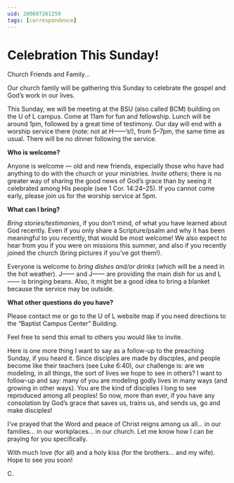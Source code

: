 ```yaml
---
uid: 200607261259
tags: [correspondence]
---
```

  
# Celebration This Sunday!

Church Friends and Family…

Our church family will be gathering this Sunday to celebrate the gospel and God’s work in our lives.

This Sunday, we will be meeting at the BSU (also called BCM) building on the U of L campus. Come at 11am for fun and fellowship. Lunch will be around 1pm, followed by a great time of testimony. Our day will end with a worship service there (note: not at H——’s!), from 5–7pm, the same time as usual. There will be no dinner following the service.

**Who is welcome?**

Anyone is welcome — old and new friends, especially those who have had anything to do with the church or your ministries. *Invite others*; there is no greater way of sharing the good news of God’s grace than by seeing it celebrated among His people (see 1 Cor. 14:24–25). If you cannot come early, please join us for the worship service at 5pm.

**What can I bring?**

*Bring stories/testimonies*, if you don’t mind, of what you have learned about God recently. Even if you only share a Scripture/psalm and why it has been meaningful to you recently, that would be most welcome! We also expect to hear from you if you were on missions this summer, and also if you recently joined the church (bring pictures if you’ve got them!).

Everyone is welcome to *bring dishes and/or drinks* (which will be a need in the hot weather). J—— and J—— are providing the main dish for us and L—— is bringing beans. Also, it might be a good idea to bring a blanket because the service may be outside.

**What other questions do you have?**

Please contact me or go to the U of L website map if you need directions to the “Baptist Campus Center” Building.

Feel free to send this email to others you would like to invite.

Here is one more thing I want to say as a follow-up to the preaching Sunday, if you heard it. Since disciples are made by disciples, and people become like their teachers (see Luke 6:40), our challenge is: are we modeling, in all things, the sort of lives we hope to see in others? I want to follow-up and say: many of you are modeling godly lives in many ways (and growing in other ways). You are the kind of disciples I long to see reproduced among all peoples! So now, more than ever, if you have any consolation by God’s grace that saves us, trains us, and sends us, go and make disciples!

I’ve prayed that the Word and peace of Christ reigns among us all… in our families… in our workplaces… in our church. Let me know how I can be praying for you specifically.

With much love (for all) and a holy kiss (for the brothers… and my wife). Hope to see you soon!

C.
